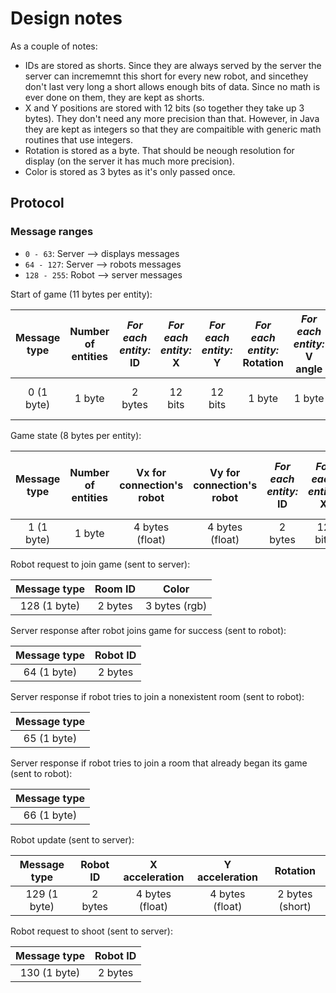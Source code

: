 # Design notes

As a couple of notes:

* IDs are stored as shorts. Since they are always served by the server the server can incrememnt this short for every new robot, and sincethey don't last very long a short allows enough bits of data.
Since no math is ever done on them, they are kept as shorts.
* X and Y positions are stored with 12 bits (so together they take up 3 bytes). They don't need any more precision than that.
However, in Java they are kept as integers so that they are compaitible with generic math routines that use integers.
* Rotation is stored as a byte. That should be neough resolution for display (on the server it has much more precision).
* Color is stored as 3 bytes as it's only passed once.

## Protocol

### Message ranges

* `0 - 63`: Server --> displays messages
* `64 - 127`: Server --> robots messages
* `128 - 255`: Robot --> server messages

Start of game (11 bytes per entity):

| Message type | Number of entities | *For each entity:* ID | *For each entity:* X | *For each entity:* Y | *For each entity:* Rotation | *For each entity:* V angle | *For each entity:* A angle | *For each entity:* Color |
| :----------: | :----------------: | :-------------------: | :------------------: | :------------------: | :-------------------------: | :------------------------: | :------------------------: | :----------------------: |
|  0 (1 byte)  |       1 byte       |        2 bytes        |        12 bits       |        12 bits       |           1 byte            |           1 byte           |           1 byte           |       3 bytes (rgb)      |

Game state (8 bytes per entity):

| Message type | Number of entities | Vx for connection's robot | Vy for connection's robot | *For each entity:* ID | *For each entity:* X | *For each entity:* Y | *For each entity:* Rotation | *For each entity:* V angle | *For each entity:* A angle |
| :----------: | :----------------: | :-----------------------: | :-----------------------: | :-------------------: | :------------------: | :------------------: | :-------------------------: | :------------------------: | :------------------------: |
|  1 (1 byte)  |       1 byte       |      4 bytes (float)      |      4 bytes (float)      |        2 bytes        |        12 bits       |        12 bits       |           1 byte            |           1 byte           |           1 byte           |

Robot request to join game (sent to server):

| Message type | Room ID |     Color     |
| :----------: | :-----: | :-----------: |
| 128 (1 byte) | 2 bytes | 3 bytes (rgb) |

Server response after robot joins game for success (sent to robot):

| Message type | Robot ID |
| :----------: | :------: |
|  64 (1 byte) |  2 bytes |

Server response if robot tries to join a nonexistent room (sent to robot):

| Message type |
| :----------: |
|  65 (1 byte) |

Server response if robot tries to join a room that already began its game (sent to robot):

| Message type |
| :----------: |
|  66 (1 byte) |

Robot update (sent to server):

| Message type | Robot ID |  X acceleration |  Y acceleration |    Rotation     |
| :----------: | :------: | :-------------: | :-------------: | :-------------: |
| 129 (1 byte) |  2 bytes | 4 bytes (float) | 4 bytes (float) | 2 bytes (short) |

Robot request to shoot (sent to server):

| Message type | Robot ID |
| :----------: | :------: |
| 130 (1 byte) |  2 bytes |
